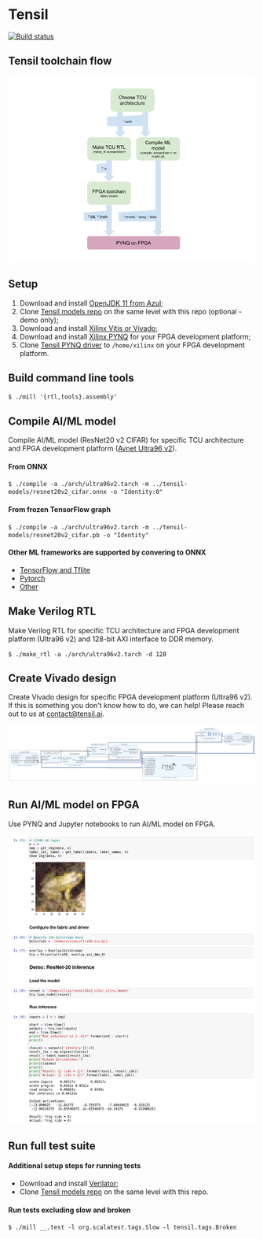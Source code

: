 Tensil
==========================

[![Build status](https://badge.buildkite.com/e44156260ed9775ea72699e45cb394526ea7db24b09c4059aa.svg?branch=master)](https://buildkite.com/tensil/build)

## Tensil toolchain flow

![Flow](/doc/flow.png)

## Setup

1. Download and install [OpenJDK 11 from Azul](https://www.azul.com/downloads/?version=java-11-lts&package=jdk);
2. Clone [Tensil models repo](https://github.com/tensil-ai/tensil-models) on the same level with this repo (optional - demo only);
3. Download and install [Xilinx Vitis or Vivado](https://www.xilinx.com/support/download.html);
4. Download and install [Xilinx PYNQ](http://www.pynq.io/board.html) for your FPGA development platform;
5. Clone [Tensil PYNQ driver](https://github.com/tensil-ai/tensil-drivers) to `/home/xilinx` on your FPGA development platform.

## Build command line tools

    $ ./mill '{rtl,tools}.assembly'

## Compile AI/ML model

Compile AI/ML model (ResNet20 v2 CIFAR) for specific TCU architecture and FPGA development platform ([Avnet Ultra96 v2](https://www.avnet.com/wps/portal/us/products/avnet-boards/avnet-board-families/ultra96-v2/)).

#### From ONNX

    $ ./compile -a ./arch/ultra96v2.tarch -m ../tensil-models/resnet20v2_cifar.onnx -o "Identity:0"

#### From frozen TensorFlow graph

    $ ./compile -a ./arch/ultra96v2.tarch -m ../tensil-models/resnet20v2_cifar.pb -o "Identity"

#### Other ML frameworks are supported by convering to ONNX

- [TensorFlow and Tflite](https://github.com/onnx/tensorflow-onnx/blob/master/README.md)
- [Pytorch](https://pytorch.org/docs/stable/onnx.html)
- [Other](https://onnx.ai/supported-tools.html)


## Make Verilog RTL

Make Verilog RTL for specific TCU architecture and FPGA development platform (Ultra96 v2) and 128-bit AXI interface to DDR memory.

    $ ./make_rtl -a ./arch/ultra96v2.tarch -d 128

## Create Vivado design

Create Vivado design for specific FPGA development platform (Ultra96 v2). If this is something you don't know how to do, we can help! Please reach out to us at [contact@tensil.ai](mailto:contact@tensil.ai).

![Ultra96 v2 design](/doc/ultra96v2_design.png)

## Run AI/ML model on FPGA

Use PYNQ and Jupyter notebooks to run AI/ML model on FPGA.

![Resnet on PYNQ](/doc/resnet20_on_pynq.png)

## Run full test suite

#### Additional setup steps for running tests

- Download and install [Verilator](https://verilator.org/guide/latest/install.html);
- Clone [Tensil models repo](https://github.com/tensil-ai/tensil-models) on the same level with this repo.

#### Run tests excluding slow and broken

    $ ./mill __.test -l org.scalatest.tags.Slow -l tensil.tags.Broken